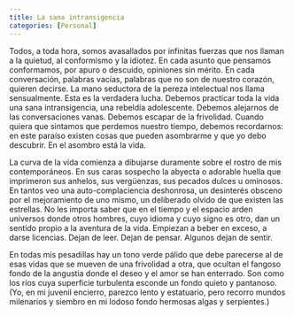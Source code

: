 ```yaml
---
title: La sana intransigencia 
categories: [Personal]
---
```


Todos, a toda hora, somos avasallados por infinitas fuerzas que nos llaman a la
quietud, al conformismo y la idiotez. En cada asunto que pensamos 
conformamos, por apuro o descuido, opiniones sin mérito. En cada conversación,
palabras vacías, palabras que no son de nuestro corazón, quieren decirse. La
mano seductora de la pereza intelectual nos llama sensualmente. Esta es la
verdadera lucha. Debemos practicar toda la vida una sana intransigencia, una
rebeldía adolescente. Debemos alejarnos de las conversaciones vanas. Debemos
escapar de la frivolidad. Cuando quiera que sintamos que perdemos nuestro
tiempo, debemos recordarnos: en este paraíso existen cosas que pueden asombrarme
y que yo debo descubrir. En el asombro está la vida. 

La curva de la vida comienza a dibujarse duramente sobre el rostro de mis
contemporáneos. En sus caras sospecho la abyecta o adorable huella que
imprimeron sus anhelos, sus vergüenzas, sus pecados dulces u ominosos. En
tantos veo una auto-complaciencia deshonrosa, un desinterés obsceno por el
mejoramiento de uno mismo, un deliberado olvido de que existen las estrellas. No
les importa saber que en el tiempo y el espacio arden universos donde otros
hombres, cuyo idioma y cuyo signo es otro, dan un sentido propio a la aventura
de la vida. Empiezan a beber en exceso, a darse licencias. Dejan de leer. Dejan
de pensar. Algunos dejan de sentir. 

En todas mis pesadillas hay un tono verde pálido que debe parecerse al de esas
vidas que se mueven de una frivolidad a otra, que ocultan el fangoso fondo de la
angustia donde el deseo y el amor se han enterrado. Son como los ríos cuya
superficie turbulenta esconde un fondo quieto y pantanoso. (Yo, en mi juvenil
encierro, parezco lento y estatuario, pero recorro mundos milenarios y siembro en
mi lodoso fondo hermosas algas y serpientes.)

